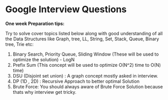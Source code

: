 # Google Interview Questions

**One week Preparation tips:**

Try to solve cover topics listed below along with good understanding of all the Data Structures like Graph, tree, LL, String, Set, Stack, Queue, Binary tree, Trie etc:

1. Binary Search, Priority Queue, Sliding Window (These will be used to optimize the solution) - LogN
2. Prefix Sum (This concept will be used to optimize O(N^2) time to O(N) time)
3. DSU (Disjoint set union) : A graph concept mostly asked in interview.
4. DP (1D , 2D) : Recursive Approach to better optimal Solution
5. Brute Force: You should always aware of Brute Force Solution because thats why interview get tricky.
